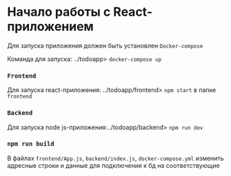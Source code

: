 # Начало работы с React-приложением

Для запуска приложения должен быть установлен `Docker-compose`

Команда для запуска: ../todoapp> `docker-compose up`

### `Frontend`

Для запуска react-приложения: ../todoapp/frontend> `npm start` в папке `frontend`

### `Backend`

Для запуска node js-приложения:../todoapp/backend> `npm run dev`

### `npm run build`

В файлах `frontend/App.js`, `backend/index.js`, `docker-compose.yml` изменить адресные строки и данные для подключения к бд на соответствующие
